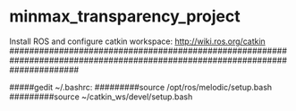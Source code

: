 # minmax_transparency_project

Install ROS and configure catkin workspace: http://wiki.ros.org/catkin
##############################################################################################################################

#####gedit ~/.bashrc:
#########source /opt/ros/melodic/setup.bash
#########source ~/catkin_ws/devel/setup.bash



